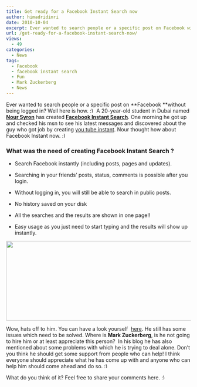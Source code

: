 ```yaml
---
title: Get ready for a Facebook Instant Search now
author: himadridimri
date: 2010-10-04
excerpt: Ever wanted to search people or a specific post on Facebook without being logged in? Well here is how. :) A 20 year old student in Dubai named Nour Syron has created Facebook Instant Search.
url: /get-ready-for-a-facebook-instant-search-now/
views:
  - 49
categories:
  - News
tags:
  - Facebook
  - facebook instant search
  - Fun
  - Mark Zuckerberg
  - News
---
```

Ever wanted to search people or a specific post on **Facebook **without being logged in? Well here is how. <img src="http://devilsworkshop.org/wp-includes/images/smilies/simple-smile.png" alt=":)" class="wp-smiley" style="height: 1em; max-height: 1em;" /> A 20-year-old student in Dubai named <a href="http://syron.alanoor.com/2010/09/facebook-instant.html" onclick="_gaq.push(['_trackEvent', 'outbound-article', 'http://syron.alanoor.com/2010/09/facebook-instant.html', 'Nour Syron']);" ><strong>Nour Syron</strong></a> has created <a href="http://syron.alanoor.com/2010/09/facebook-instant.html" onclick="_gaq.push(['_trackEvent', 'outbound-article', 'http://syron.alanoor.com/2010/09/facebook-instant.html', 'Facebook Instant Search']);" ><strong>Facebook Instant Search</strong></a>. One morning he got up and checked his msn to see his latest messages and discovered about the guy who got job by creating [you tube instant][1]. Nour thought how about Facebook Instant now. <img src="http://devilsworkshop.org/wp-includes/images/smilies/simple-smile.png" alt=":)" class="wp-smiley" style="height: 1em; max-height: 1em;" />

### What was the need of creating Facebook Instant Search ?

  * Search Facebook instantly (including posts, pages and updates).

  * Searching in your friends’ posts, status, comments is possible after you login.

  * Without logging in, you will still be able to search in public posts.

  * No history saved on your disk

  * All the searches and the results are shown in one page!!

  * Easy usage as you just need to start typing and the results will show up instantly.

<a href="http://fbknol.com/get-ready-for-a-facebook-instant-search-now/screenshot_017/" onclick="_gaq.push(['_trackEvent', 'outbound-article', 'http://fbknol.com/get-ready-for-a-facebook-instant-search-now/screenshot_017/', '']);" rel="attachment wp-att-2953"><img class="alignnone size-full  wp-image-54037" src="http://cdn.devilsworkshop.org/files/2010/10/screenshot_017.png" alt="" width="550" height="217" /></a>

Wow, hats off to him. You can have a look yourself  <a href="http://www.fbinstant.net/" onclick="_gaq.push(['_trackEvent', 'outbound-article', 'http://www.fbinstant.net/', 'here']);" >here</a>. He still has some issues which need to be solved. Where is **Mark Zuckerberg**, is he not going to hire him or at least appreciate this person?  In his blog he has also mentioned about some problems with which he is trying to deal alone. Don&#8217;t you think he should get some support from people who can help! I think everyone should appreciate what he has come up with and anyone who can help him should come ahead and do so. <img src="http://devilsworkshop.org/wp-includes/images/smilies/simple-smile.png" alt=":)" class="wp-smiley" style="height: 1em; max-height: 1em;" />

What do you think of it? Feel free to share your comments here. <img src="http://devilsworkshop.org/wp-includes/images/smilies/simple-smile.png" alt=":)" class="wp-smiley" style="height: 1em; max-height: 1em;" />

 [1]: http://devilsworkshop.org/search-for-videos-instantly-with-youtube-instant/
